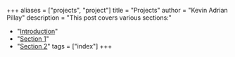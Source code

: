 +++
aliases = ["projects", "project"]
title = "Projects"
author = "Kevin Adrian Pillay"
description = "This post covers various sections:"
  - "[Introduction](#game-server-host)"
  - "[Section 1](#section-1)"
  - "[Section 2](#section-2)"
tags = ["index"]
+++
